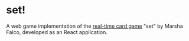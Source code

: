 # set!

A web game implementation of the [real-time card game](<https://en.wikipedia.org/wiki/Set_(card_game)>) "set" by Marsha Falco, developed as an React application.
